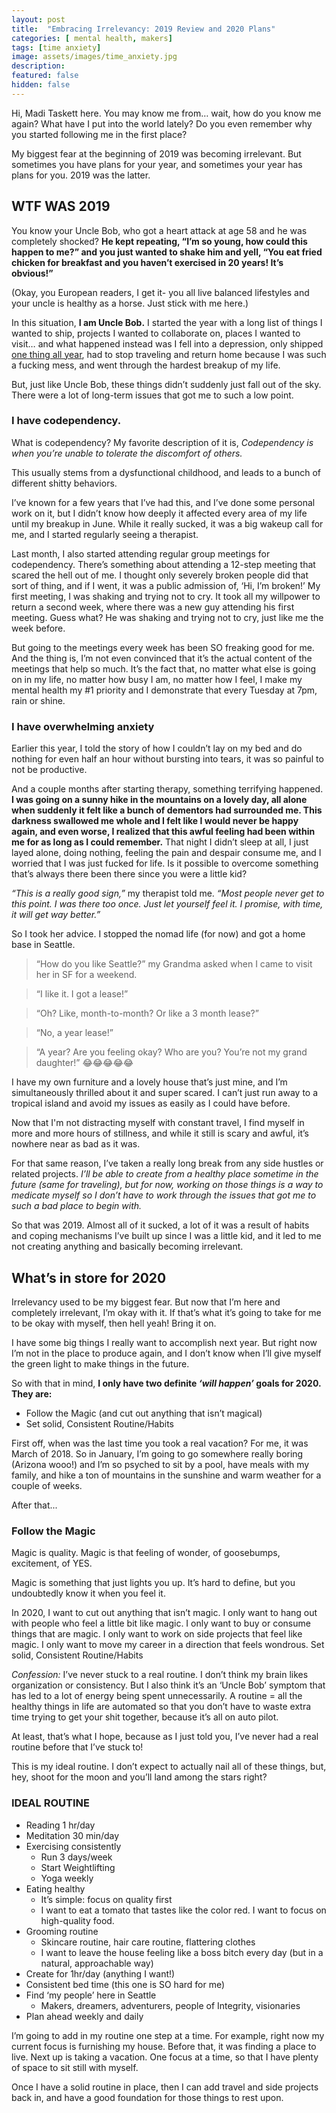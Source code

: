 ```yaml
---
layout: post
title:  "Embracing Irrelevancy: 2019 Review and 2020 Plans"
categories: [ mental health, makers]
tags: [time anxiety]
image: assets/images/time_anxiety.jpg
description: 
featured: false
hidden: false
---
```


Hi, Madi Taskett here. You may know me from… wait, how do you know me again? What have I put into the world lately? Do you even remember why you started following me in the first place?

My biggest fear at the beginning of 2019 was becoming irrelevant. But sometimes you have plans for your year, and sometimes your year has plans for you. 2019 was the latter.

## WTF WAS 2019

You know your Uncle Bob, who got a heart attack at age 58 and he was completely shocked? **He kept repeating, “I’m so young, how could this happen to me?” and you just wanted to shake him and yell, “You eat fried chicken for breakfast and you haven’t exercised in 20 years! It’s obvious!”**

(Okay, you European readers, I get it- you all live balanced lifestyles and your uncle is healthy as a horse. Just stick with me here.)

In this situation, **I am Uncle Bob.** I started the year with a long list of things I wanted to ship, projects I wanted to collaborate on, places I wanted to visit… and what happened instead was I fell into a depression, only shipped [one thing all year](https://donewithlife.carrd.co/), had to stop traveling and return home because I was such a fucking mess, and went through the hardest breakup of my life.

But, just like Uncle Bob, these things didn’t suddenly just fall out of the sky. There were a lot of long-term issues that got me to such a low point.

### I have codependency.

What is codependency? My favorite description of it is, _Codependency is when you’re unable to tolerate the discomfort of others._

This usually stems from a dysfunctional childhood, and leads to a bunch of different shitty behaviors.

I’ve known for a few years that I’ve had this, and I’ve done some personal work on it, but I didn’t know how deeply it affected every area of my life until my breakup in June. While it really sucked, it was a big wakeup call for me, and I started regularly seeing a therapist. 

Last month, I also started attending regular group meetings for codependency. There’s something about attending a 12-step meeting that scared the hell out of me. I thought only severely broken people did that sort of thing, and if I went, it was a public admission of, ‘Hi, I’m broken!’ My first meeting, I was shaking and trying not to cry. It took all my willpower to return a second week, where there was a new guy attending his first meeting. Guess what? He was shaking and trying not to cry, just like me the week before.

But going to the meetings every week has been SO freaking good for me. And the thing is, I’m not even convinced that it’s the actual content of the meetings that help so much. It’s the fact that, no matter what else is going on in my life, no matter how busy I am, no matter how I feel, I make my mental health my #1 priority and I demonstrate that every Tuesday at 7pm, rain or shine.

### I have overwhelming anxiety

Earlier this year, I told the story of how I couldn’t lay on my bed and do nothing for even half an hour without bursting into tears, it was so painful to not be productive.

And a couple months after starting therapy, something terrifying happened. **I was going on a sunny hike in the mountains on a lovely day, all alone when suddenly it felt like a bunch of dementors had surrounded me. This darkness swallowed me whole and I felt like I would never be happy again, and even worse, I realized that this awful feeling had been within me for as long as I could remember.** That night I didn’t sleep at all, I just layed alone, doing nothing, feeling the pain and despair consume me, and I worried that I was just fucked for life. Is it possible to overcome something that’s always there been there since you were a little kid?

_“This is a really good sign,”_ my therapist told me. _“Most people never get to this point. I was there too once. Just let yourself feel it. I promise, with time, it will get way better.”_

So I took her advice. I stopped the nomad life (for now) and got a home base in Seattle.

> “How do you like Seattle?” my Grandma asked when I came to visit her in SF for a weekend.

> “I like it. I got a lease!”

> “Oh? Like, month-to-month? Or like a 3 month lease?”

> “No, a year lease!”

> “A year? Are you feeling okay? Who are you? You’re not my grand daughter!” 😂😂😂😂😂

I have my own furniture and a lovely house that’s just mine, and I’m simultaneously thrilled about it and super scared. I can’t just run away to a tropical island and avoid my issues as easily as I could have before.

Now that I'm not distracting myself with constant travel, I find myself in more and more hours of stillness, and while it still is scary and awful, it’s nowhere near as bad as it was.

For that same reason, I’ve taken a really long break from any side hustles or related projects. *I’ll be able to create from a healthy place sometime in the future (same for traveling), but for now, working on those things is a way to medicate myself so I don’t have to work through the issues that got me to such a bad place to begin with.*

So that was 2019. Almost all of it sucked, a lot of it was a result of habits and coping mechanisms I’ve built up since I was a little kid, and it led to me not creating anything and basically becoming irrelevant.

## What’s in store for 2020

Irrelevancy used to be my biggest fear. But now that I’m here and completely irrelevant, I’m okay with it. If that’s what it’s going to take for me to be okay with myself, then hell yeah! Bring it on.

I have some big things I really want to accomplish next year. But right now I’m not in the place to produce again, and I don’t know when I’ll give myself the green light to make things in the future. 


So with that in mind, **I only have two definite _‘will happen’_ goals for 2020. They are:**

* Follow the Magic (and cut out anything that isn’t magical)
* Set solid, Consistent Routine/Habits

First off, when was the last time you took a real vacation? For me, it was March of 2018. So in January, I’m going to go somewhere really boring (Arizona wooo!) and I’m so psyched to sit by a pool, have meals with my family, and hike a ton of mountains in the sunshine and warm weather for a couple of weeks.

After that...

### Follow the Magic

Magic is quality. Magic is that feeling of wonder, of goosebumps, excitement, of YES.

Magic is something that just lights you up. It’s hard to define, but you undoubtedly know it when you feel it.

In 2020, I want to cut out anything that isn’t magic. I only want to hang out with people who feel a little bit like magic. I only want to buy or consume things that are magic. I only want to work on side projects that feel like magic. I only want to move my career in a direction that feels wondrous.
Set solid, Consistent Routine/Habits


*Confession:* I’ve never stuck to a real routine. I don’t think my brain likes organization or consistency. But I also think it’s an ‘Uncle Bob’ symptom that has led to a lot of energy being spent unnecessarily. A routine = all the healthy things in life are automated so that you don’t have to waste extra time trying to get your shit together, because it’s all on auto pilot.

At least, that’s what I hope, because as I just told you, I’ve never had a real routine before that I’ve stuck to!

This is my ideal routine. I don’t expect to actually nail all of these things, but, hey, shoot for the moon and you’ll land among the stars right?

### IDEAL ROUTINE

* Reading 1 hr/day
* Meditation 30 min/day
* Exercising consistently
    * Run 3 days/week
    * Start Weightlifting
    * Yoga weekly
* Eating healthy
    * It’s simple: focus on quality first
    * I want to eat a tomato that tastes like the color red. I want to focus on high-quality food. 
* Grooming routine
    * Skincare routine, hair care routine, flattering clothes
    * I want to leave the house feeling like a boss bitch every day (but in a natural, approachable way)
* Create for 1hr/day (anything I want!)
* Consistent bed time (this one is SO hard for me)
* Find ‘my people’ here in Seattle
    * Makers, dreamers, adventurers, people of Integrity, visionaries
* Plan ahead weekly and daily

I’m going to add in my routine one step at a time. For example, right now my current focus is furnishing my house. Before that, it was finding a place to live. Next up is taking a vacation. One focus at a time, so that I have plenty of space to sit still with myself.

Once I have a solid routine in place, then I can add travel and side projects back in, and have a good foundation for those things to rest upon.